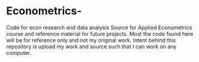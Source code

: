 # Econometrics-
Code for econ research and data analysis 
Source for Applied Econometrics course and reference material for future projects. Most the code found here will be for reference only and not my original work. 
Intent behind this repository is upload my work and source such that I can work on any computer. 
